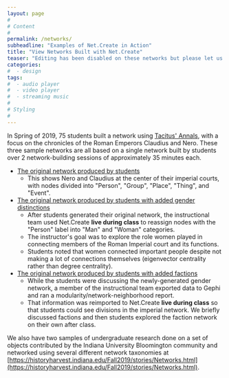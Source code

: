 ```yaml
---
layout: page
#
# Content
#
permalink: /networks/
subheadline: "Examples of Net.Create in Action"
title: "View Networks Built with Net.Create"
teaser: "Editing has been disabled on these networks but please let us know if you'd like a full demo."
categories:
#  - design
tags:
#  - audio player
#  - video player
#  - streaming music
#
# Styling
#
---
```


In Spring of 2019, 75 students built a network using [Tacitus' Annals](https://www.amazon.com/Annals-Reigns-Tiberius-Claudius-Classics/dp/019282421X/ref=sr_1_1?keywords=Tacitus+the+annals+oxford&qid=1558379850&s=gateway&sr=8-1), with a focus on the chronicles of the Roman Emperors Claudius and Nero. These three sample networks are all based on a single network built by students over 2 network-building sessions of approximately 35 minutes each.

- [The original network produced by students](/SampleNetworks/2019-02-06_Tacitus/#/?ROME-FEB-LQN-ID008&TRACK=NO)
    - This shows Nero and Claudius at the center of their imperial courts, with nodes divided into "Person", "Group", "Place", "Thing", and "Event".
- [The original network produced by students with added gender distinctions](/SampleNetworks/2019-02-06_TacitusGender/#/?ROME-FEB-LQN-ID008&TRACK=NO)
    - After students generated their original network, the instructional team used Net.Create **live during class** to reassign nodes with the "Person" label into "Man" and "Woman" categories.
    - The instructor's goal was to explore the role women played in connecting members of the Roman Imperial court and its functions.
    - Students noted that women connected important people despite not making a lot of connections themselves (eigenvector centrality rather than degree centrality).
- [The original network produced by students with added factions](/SampleNetworks/2019-02-06_TacitusModularity/#/?ROME-FEB-LQN-ID008&TRACK=NO)
    - While the students were discussing the newly-generated gender network, a member of the instructional team exported data to Gephi and ran a modularity/network-neighborhood report.
    - That information was reimported to Net.Create **live during class** so that students could see divisions in the imperial network. We briefly discussed factions and then students explored the faction network on their own after class.
    
We also have two samples of undergraduate research done on a set of objects contributed by the Indiana University Bloomington community and networked using several different network taxonomies at [https://historyharvest.indiana.edu/Fall2019/stories/Networks.html](https://historyharvest.indiana.edu/Fall2019/stories/Networks.html).
